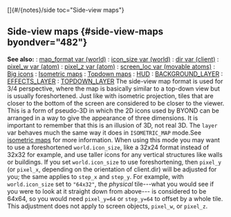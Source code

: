 []{#/{notes}/side toc="Side-view maps"}
  ## Side-view maps {#side-view-maps byondver="482"}
  **See also:**
  :   [map_format var (world)](ref/world/var/map_format)
  :   [icon_size var (world)](ref/world/var/icon_size)
  :   [dir var (client)](ref/client/var/dir)
  :   [pixel_w var (atom)](ref/atom/var/pixel_w)
  :   [pixel_z var (atom)](ref/atom/var/pixel_z)
  :   [screen_loc var (movable atoms)](ref/atom/movable/var/screen_loc)
  :   [Big icons](ref/%7Bnotes%7D/big-icons)
  :   [Isometric maps](ref/%7Bnotes%7D/isometric)
  :   [Topdown maps](ref/%7Bnotes%7D/topdown)
  :   [HUD](ref/%7Bnotes%7D/HUD)
  :   [BACKGROUND_LAYER](ref/%7Bnotes%7D/BACKGROUND_LAYER)
  :   [EFFECTS_LAYER](ref/%7Bnotes%7D/EFFECTS_LAYER)
  :   [TOPDOWN_LAYER](ref/%7Bnotes%7D/topdown_layer)
  The side-view map format is used for 3/4 perspective, where the map is
  basically similar to a top-down view but is usually foreshortened. Just
  like with isometric projection, tiles that are closer to the bottom of
  the screen are considered to be closer to the viewer. This is a form of
  pseudo-3D in which the 2D icons used by BYOND can be arranged in a way
  to give the appearance of three dimensions.
  It is important to remember that this is an illusion of 3D, not real 3D.
  The `layer` var behaves much the same way it does in `ISOMETRIC_MAP`
  mode.See [isometric maps](ref/%7Bnotes%7D/isometric) for more information.
  When using this mode you may want to use a foreshortened
  `world.icon_size`, like a 32x24 format instead of 32x32 for example, and
  use taller icons for any vertical structures like walls or buildings. If
  you set `world.icon_size` to use foreshortening, then `pixel_y` (or
  `pixel_x`, depending on the orientation of client.dir) will be adjusted
  for you; the same applies to `step_x` and `step_y`. For example, with
  `world.icon_size` set to `"64x32"`, the *physical* tile---what you would
  see if you were to look at it straight down from above--- is considered
  to be 64x64, so you would need `pixel_y=64` or `step_y=64` to offset by
  a whole tile. This adjustment does not apply to screen objects,
  `pixel_w`, or `pixel_z`.